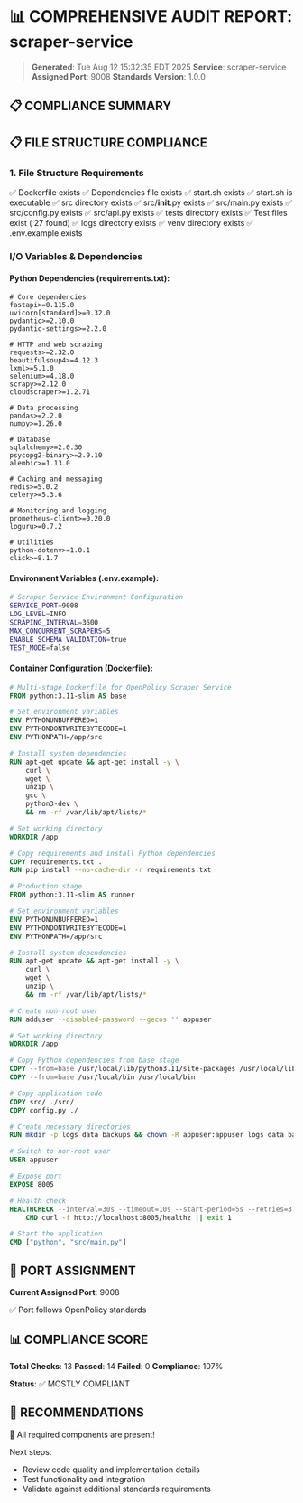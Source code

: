 # 📊 COMPREHENSIVE AUDIT REPORT: scraper-service

> **Generated**: Tue Aug 12 15:32:35 EDT 2025
> **Service**: scraper-service
> **Assigned Port**: 9008
> **Standards Version**: 1.0.0

## 📋 COMPLIANCE SUMMARY

## 📋 FILE STRUCTURE COMPLIANCE

### 1. File Structure Requirements

✅ Dockerfile exists
✅ Dependencies file exists
✅ start.sh exists
✅ start.sh is executable
✅ src directory exists
✅ src/__init__.py exists
✅ src/main.py exists
✅ src/config.py exists
✅ src/api.py exists
✅ tests directory exists
✅ Test files exist (      27 found)
✅ logs directory exists
✅ venv directory exists
✅ .env.example exists

### I/O Variables & Dependencies

#### Python Dependencies (requirements.txt):
```
# Core dependencies
fastapi>=0.115.0
uvicorn[standard]>=0.32.0
pydantic>=2.10.0
pydantic-settings>=2.2.0

# HTTP and web scraping
requests>=2.32.0
beautifulsoup4>=4.12.3
lxml>=5.1.0
selenium>=4.18.0
scrapy>=2.12.0
cloudscraper>=1.2.71

# Data processing
pandas>=2.2.0
numpy>=1.26.0

# Database
sqlalchemy>=2.0.30
psycopg2-binary>=2.9.10
alembic>=1.13.0

# Caching and messaging
redis>=5.0.2
celery>=5.3.6

# Monitoring and logging
prometheus-client>=0.20.0
loguru>=0.7.2

# Utilities
python-dotenv>=1.0.1
click>=8.1.7
```

#### Environment Variables (.env.example):
```bash
# Scraper Service Environment Configuration
SERVICE_PORT=9008
LOG_LEVEL=INFO
SCRAPING_INTERVAL=3600
MAX_CONCURRENT_SCRAPERS=5
ENABLE_SCHEMA_VALIDATION=true
TEST_MODE=false
```

#### Container Configuration (Dockerfile):
```dockerfile
# Multi-stage Dockerfile for OpenPolicy Scraper Service
FROM python:3.11-slim AS base

# Set environment variables
ENV PYTHONUNBUFFERED=1
ENV PYTHONDONTWRITEBYTECODE=1
ENV PYTHONPATH=/app/src

# Install system dependencies
RUN apt-get update && apt-get install -y \
    curl \
    wget \
    unzip \
    gcc \
    python3-dev \
    && rm -rf /var/lib/apt/lists/*

# Set working directory
WORKDIR /app

# Copy requirements and install Python dependencies
COPY requirements.txt .
RUN pip install --no-cache-dir -r requirements.txt

# Production stage
FROM python:3.11-slim AS runner

# Set environment variables
ENV PYTHONUNBUFFERED=1
ENV PYTHONDONTWRITEBYTECODE=1
ENV PYTHONPATH=/app/src

# Install system dependencies
RUN apt-get update && apt-get install -y \
    curl \
    wget \
    unzip \
    && rm -rf /var/lib/apt/lists/*

# Create non-root user
RUN adduser --disabled-password --gecos '' appuser

# Set working directory
WORKDIR /app

# Copy Python dependencies from base stage
COPY --from=base /usr/local/lib/python3.11/site-packages /usr/local/lib/python3.11/site-packages
COPY --from=base /usr/local/bin /usr/local/bin

# Copy application code
COPY src/ ./src/
COPY config.py ./

# Create necessary directories
RUN mkdir -p logs data backups && chown -R appuser:appuser logs data backups

# Switch to non-root user
USER appuser

# Expose port
EXPOSE 8005

# Health check
HEALTHCHECK --interval=30s --timeout=10s --start-period=5s --retries=3 \
    CMD curl -f http://localhost:8005/healthz || exit 1

# Start the application
CMD ["python", "src/main.py"]
```

## 🔌 PORT ASSIGNMENT

**Current Assigned Port**: 9008

✅ Port follows OpenPolicy standards

## 📊 COMPLIANCE SCORE

**Total Checks**: 13
**Passed**: 14
**Failed**: 0
**Compliance**: 107%

**Status**: ✅ MOSTLY COMPLIANT

## 🚀 RECOMMENDATIONS

🎉 All required components are present!

Next steps:
- Review code quality and implementation details
- Test functionality and integration
- Validate against additional standards requirements
